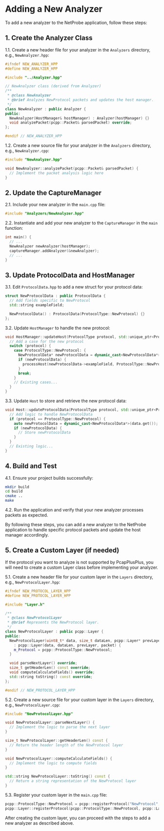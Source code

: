 # Adding a New Analyzer

To add a new analyzer to the NetProbe application, follow these steps:

## 1. Create the Analyzer Class

1.1. Create a new header file for your analyzer in the `Analyzers` directory, e.g., `NewAnalyzer.hpp`:

```cpp
#ifndef NEW_ANALYZER_HPP
#define NEW_ANALYZER_HPP

#include "../Analyzer.hpp"

// NewAnalyzer class (derived from Analyzer)
/**
 * @class NewAnalyzer
 * @brief Analyzes NewProtocol packets and updates the host manager.
 */
class NewAnalyzer : public Analyzer {
public:
  NewAnalyzer(HostManager& hostManager) : Analyzer(hostManager) {}
  void analyzePacket(pcpp::Packet& parsedPacket) override;
};

#endif // NEW_ANALYZER_HPP
```

1.2. Create a new source file for your analyzer in the `Analyzers` directory, e.g., `NewAnalyzer.cpp`:

```cpp
#include "NewAnalyzer.hpp"

void NewAnalyzer::analyzePacket(pcpp::Packet& parsedPacket) {
  // Implement the packet analysis logic here
}
```

## 2. Update the CaptureManager

2.1. Include your new analyzer in the `main.cpp` file:

```cpp
#include "Analyzers/NewAnalyzer.hpp"
```

2.2. Instantiate and add your new analyzer to the `CaptureManager` in the `main` function:

```cpp
int main() {
  // ...
  NewAnalyzer newAnalyzer(hostManager);
  captureManager.addAnalyzer(&newAnalyzer);
  // ...
}
```

## 3. Update ProtocolData and HostManager

3.1. Edit `ProtocolData.hpp` to add a new struct for your protocol data:

```cpp
struct NewProtocolData : public ProtocolData {
  // Add fields specific to NewProtocol
  std::string exampleField;

  NewProtocolData() : ProtocolData(ProtocolType::NewProtocol) {}
};
```

3.2. Update `HostManager` to handle the new protocol:

```cpp
void HostManager::updateHost(ProtocolType protocol, std::unique_ptr<ProtocolData> data) {
  // Add a case for the new protocol
  switch (protocol) {
    case ProtocolType::NewProtocol: {
      NewProtocolData* newProtocolData = dynamic_cast<NewProtocolData*>(data.get());
      if (newProtocolData) {
        processHost(newProtocolData->exampleField, ProtocolType::NewProtocol);
      }
      break;
    }
    // Existing cases...
  }
}
```

3.3. Update `Host` to store and retrieve the new protocol data:

```cpp
void Host::updateProtocolData(ProtocolType protocol, std::unique_ptr<ProtocolData> data) {
  // Add logic to handle NewProtocolData
  if (protocol == ProtocolType::NewProtocol) {
    auto newProtocolData = dynamic_cast<NewProtocolData*>(data.get());
    if (newProtocolData) {
      // Store newProtocolData
    }
  }
  // Existing logic...
}
```

## 4. Build and Test

4.1. Ensure your project builds successfully:

```sh
mkdir build
cd build
cmake ..
make
```

4.2. Run the application and verify that your new analyzer processes packets as expected.

By following these steps, you can add a new analyzer to the NetProbe application to handle specific protocol packets and update the host manager accordingly.

## 5. Create a Custom Layer (if needed)

If the protocol you want to analyze is not supported by PcapPlusPlus, you will need to create a custom Layer class before implementing your analyzer.

5.1. Create a new header file for your custom layer in the `Layers` directory, e.g., `NewProtocolLayer.hpp`:

```cpp
#ifndef NEW_PROTOCOL_LAYER_HPP
#define NEW_PROTOCOL_LAYER_HPP

#include "Layer.h"

/**
 * @class NewProtocolLayer
 * @brief Represents the NewProtocol layer.
 */
class NewProtocolLayer : public pcpp::Layer {
public:
  NewProtocolLayer(uint8_t* data, size_t dataLen, pcpp::Layer* prevLayer, pcpp::Packet* packet)
    : pcpp::Layer(data, dataLen, prevLayer, packet) {
    m_Protocol = pcpp::ProtocolType::NewProtocol;
  }

  void parseNextLayer() override;
  size_t getHeaderLen() const override;
  void computeCalculateFields() override;
  std::string toString() const override;
};

#endif // NEW_PROTOCOL_LAYER_HPP
```

5.2. Create a new source file for your custom layer in the `Layers` directory, e.g., `NewProtocolLayer.cpp`:

```cpp
#include "NewProtocolLayer.hpp"

void NewProtocolLayer::parseNextLayer() {
  // Implement the logic to parse the next layer
}

size_t NewProtocolLayer::getHeaderLen() const {
  // Return the header length of the NewProtocol layer
}

void NewProtocolLayer::computeCalculateFields() {
  // Implement the logic to compute fields
}

std::string NewProtocolLayer::toString() const {
  // Return a string representation of the NewProtocol layer
}
```

5.3. Register your custom layer in the `main.cpp` file:

```cpp
pcpp::ProtocolType::NewProtocol = pcpp::registerProtocol("NewProtocol", "New Protocol", 12345);
pcpp::Layer::registerProtocol(pcpp::ProtocolType::NewProtocol, pcpp::Layer::createLayer<NewProtocolLayer>);
```

After creating the custom layer, you can proceed with the steps to add a new analyzer as described above.